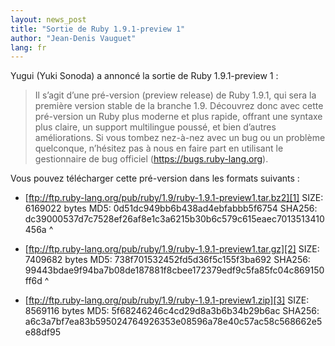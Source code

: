 ```yaml
---
layout: news_post
title: "Sortie de Ruby 1.9.1-preview 1"
author: "Jean-Denis Vauguet"
lang: fr
---
```


Yugui (Yuki Sonoda) a annoncé la sortie de Ruby 1.9.1-preview 1 :

> Il s’agit d’une pré-version (preview release) de Ruby 1.9.1, qui sera
> la première version stable de la branche 1.9. Découvrez donc avec
> cette pré-version un Ruby plus moderne et plus rapide, offrant une
> syntaxe plus claire, un support multilingue poussé, et bien d’autres
> améliorations. Si vous tombez nez-à-nez avec un bug ou un problème
> quelconque, n’hésitez pas à nous en faire part en utilisant le
> gestionnaire de bug officiel (https://bugs.ruby-lang.org).

Vous pouvez télécharger cette pré-version dans les formats suivants :

* [ftp://ftp.ruby-lang.org/pub/ruby/1.9/ruby-1.9.1-preview1.tar.bz2][1]
  SIZE: 6169022 bytes MD5: 0d51dc949bb6b438ad4ebfabbb5f6754 SHA256:
  dc39000537d7c7528ef26af8e1c3a6215b30b6c579c615eaec7013513410456a
^

* [ftp://ftp.ruby-lang.org/pub/ruby/1.9/ruby-1.9.1-preview1.tar.gz][2]
  SIZE: 7409682 bytes MD5: 738f701532452fd5d36f5c155f3ba692 SHA256:
  99443bdae9f94ba7b08de187881f8cbee172379edf9c5fa85fc04c869150ff6d
^

* [ftp://ftp.ruby-lang.org/pub/ruby/1.9/ruby-1.9.1-preview1.zip][3]
  SIZE: 8569116 bytes MD5: 5f68246246c4cd29d8a3b6b34b29b6ac SHA256:
  a6c3a7bf7ea83b595024764926353e08596a78e40c57ac58c568662e5e88df95



[1]: ftp://ftp.ruby-lang.org/pub/ruby/1.9/ruby-1.9.1-preview1.tar.bz2
[2]: ftp://ftp.ruby-lang.org/pub/ruby/1.9/ruby-1.9.1-preview1.tar.gz
[3]: ftp://ftp.ruby-lang.org/pub/ruby/1.9/ruby-1.9.1-preview1.zip
